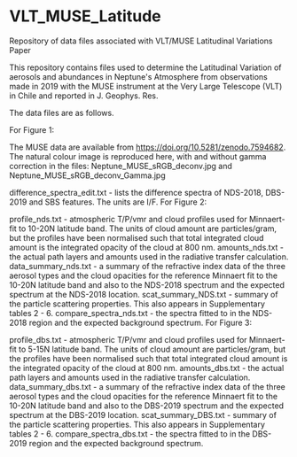 # VLT_MUSE_Latitude
Repository of data files associated with VLT/MUSE Latitudinal Variations Paper

This repository contains files used to determine the Latitudinal Variation of aerosols and abundances in Neptune's Atmosphere from observations made in 2019 with the MUSE instrument at the Very Large Telescope (VLT) in Chile and reported in J. Geophys. Res.

The data files are as follows.

For Figure 1:

The MUSE data are available from https://doi.org/10.5281/zenodo.7594682. The natural colour image is reproduced here, with and without gamma correction in the files:
Neptune_MUSE_sRGB_deconv.jpg and Neptune_MUSE_sRGB_deconv_Gamma.jpg 

difference_spectra_edit.txt - lists the difference spectra of NDS-2018, DBS-2019 and SBS features. The units are I/F.
For Figure 2:

profile_nds.txt - atmospheric T/P/vmr and cloud profiles used for Minnaert-fit to 10-20N latitude band. The units of cloud amount are particles/gram, but the profiles have been normalised such that total integrated cloud amount is the integrated opacity of the cloud at 800 nm.
amounts_nds.txt - the actual path layers and amounts used in the radiative transfer calculation.
data_summary_nds.txt - a summary of the refractive index data of the three aerosol types and the cloud opacities for the reference Minnaert fit to the 10-20N latitude band and also to the NDS-2018 spectrum and the expected spectrum at the NDS-2018 location.
scat_summary_NDS.txt - summary of the particle scattering properties. This also appears in Supplementary tables 2 - 6.
compare_spectra_nds.txt - the spectra fitted to in the NDS-2018 region and the expected background spectrum.
For Figure 3:

profile_dbs.txt - atmospheric T/P/vmr and cloud profiles used for Minnaert-fit to 5-15N latitude band. The units of cloud amount are particles/gram, but the profiles have been normalised such that total integrated cloud amount is the integrated opacity of the cloud at 800 nm.
amounts_dbs.txt - the actual path layers and amounts used in the radiative transfer calculation.
data_summary_dbs.txt - a summary of the refractive index data of the three aerosol types and the cloud opacities for the reference Minnaert fit to the 10-20N latitude band and also to the DBS-2019 spectrum and the expected spectrum at the DBS-2019 location.
scat_summary_DBS.txt - summary of the particle scattering properties. This also appears in Supplementary tables 2 - 6.
compare_spectra_dbs.txt - the spectra fitted to in the DBS-2019 region and the expected background spectrum.
